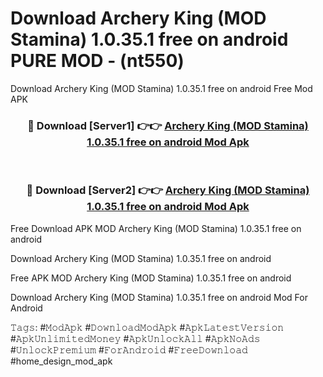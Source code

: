 # Download Archery King (MOD Stamina) 1.0.35.1 free on android PURE MOD - (nt550)
Download Archery King (MOD Stamina) 1.0.35.1 free on android Free Mod APK

<div align="center">
<h3>🔴 Download [Server1] 👉👉 <a href="https://apk-comot.site?title=Archery_King_(MOD_Stamina)_1.0.35.1_free_on_android">Archery King (MOD Stamina) 1.0.35.1 free on android Mod Apk</a></h3><br>

<h3>🔴 Download [Server2] 👉👉 <a href="https://apk-comot.site?title=Archery_King_(MOD_Stamina)_1.0.35.1_free_on_android">Archery King (MOD Stamina) 1.0.35.1 free on android Mod Apk</a></h3>
</div>


Free Download APK MOD Archery King (MOD Stamina) 1.0.35.1 free on android

Download Archery King (MOD Stamina) 1.0.35.1 free on android 

Free APK MOD Archery King (MOD Stamina) 1.0.35.1 free on android 

Download Archery King (MOD Stamina) 1.0.35.1 free on android Mod For Android

𝚃𝚊𝚐𝚜: #𝙼𝚘𝚍𝙰𝚙𝚔 #𝙳𝚘𝚠𝚗𝚕𝚘𝚊𝚍𝙼𝚘𝚍𝙰𝚙𝚔 #𝙰𝚙𝚔𝙻𝚊𝚝𝚎𝚜𝚝𝚅𝚎𝚛𝚜𝚒𝚘𝚗 #𝙰𝚙𝚔𝚄𝚗𝚕𝚒𝚖𝚒𝚝𝚎𝚍𝙼𝚘𝚗𝚎𝚢 #𝙰𝚙𝚔𝚄𝚗𝚕𝚘𝚌𝚔𝙰𝚕𝚕 #𝙰𝚙𝚔𝙽𝚘𝙰𝚍𝚜 #𝚄𝚗𝚕𝚘𝚌𝚔𝙿𝚛𝚎𝚖𝚒𝚞𝚖 #𝙵𝚘𝚛𝙰𝚗𝚍𝚛𝚘𝚒𝚍 #𝙵𝚛𝚎𝚎𝙳𝚘𝚠𝚗𝚕𝚘𝚊𝚍 #home_design_mod_apk